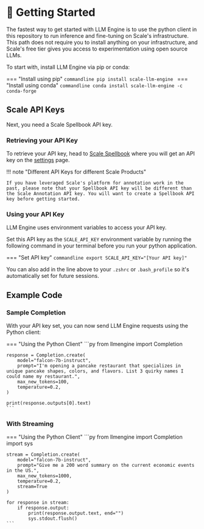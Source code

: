 # 🚀 Getting Started

The fastest way to get started with LLM Engine is to use the python client in this repository to run inference and fine-tuning on Scale's infrastructure. This path does not require you to install anything on your infrastructure, and Scale's free tier gives you access to experimentation using open source LLMs.

To start with, install LLM Engine via pip or conda:

=== "Install using pip"
    ```commandline
    pip install scale-llm-engine
    ```
=== "Install using conda"
    ```commandline
    conda install scale-llm-engine -c conda-forge
    ```

## Scale API Keys

Next, you need a Scale Spellbook API key.

### Retrieving your API Key

To retrieve your API key, head to [Scale Spellbook](https://spellbook.scale.com) where
you will get an API key on the [settings](https://spellbook.scale.com/settings) page.

!!! note "Different API Keys for different Scale Products"

    If you have leveraged Scale's platform for annotation work in the past, please note that your Spellbook API key will be different than the Scale Annotation API key. You will want to create a Spellbook API key before getting started.

### Using your API Key

LLM Engine uses environment variables to access your API key.

Set this API key as the `SCALE_API_KEY` environment variable by running the following command in your terminal before you run your python application.

=== "Set API key"
    ```commandline
    export SCALE_API_KEY="[Your API key]"
    ```

You can also add in the line above to your `.zshrc` or `.bash_profile` so it's automatically set for future sessions.

## Example Code

### Sample Completion

With your API key set, you can now send LLM Engine requests using the Python client:

=== "Using the Python Client"
    ```py
    from llmengine import Completion

    response = Completion.create(
        model="falcon-7b-instruct",
        prompt="I'm opening a pancake restaurant that specializes in unique pancake shapes, colors, and flavors. List 3 quirky names I could name my restaurant.",
        max_new_tokens=100,
        temperature=0.2,
    )

    print(response.outputs[0].text)
    ```

### With Streaming

=== "Using the Python Client"
    ```py
    from llmengine import Completion
    import sys

    stream = Completion.create(
        model="falcon-7b-instruct",
        prompt="Give me a 200 word summary on the current economic events in the US.",
        max_new_tokens=1000,
        temperature=0.2,
        stream=True
    )

    for response in stream:
        if response.output:
            print(response.output.text, end="")
            sys.stdout.flush()
    ```
